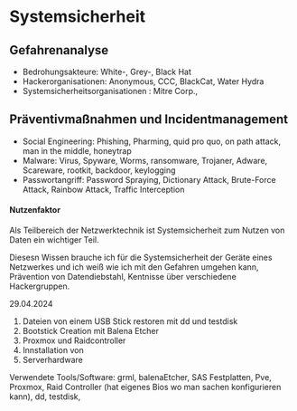 # Systemsicherheit

## Gefahrenanalyse

- Bedrohungsakteure: White-, Grey-, Black Hat
- Hackerorganisationen: Anonymous, CCC, BlackCat, Water Hydra
- Systemsicherheitsorganisationen : Mitre Corp.,

## Präventivmaßnahmen und Incidentmanagement
-   Social Engineering: Phishing, Pharming, quid pro quo, on path attack, man in the middle, honeytrap
-   Malware: Virus, Spyware, Worms, ransomware, Trojaner, Adware, Scareware, rootkit, backdoor, keylogging
-   Passwortangriff: Password Spraying, Dictionary Attack, Brute-Force Attack, Rainbow Attack, Traffic Interception

#### Nutzenfaktor
Als Teilbereich der Netzwerktechnik ist Systemsicherheit zum Nutzen von Daten ein wichtiger Teil.

Diesesn Wissen brauche ich für die Systemsicherheit der Geräte eines Netzwerkes und ich weiß wie ich mit den Gefahren umgehen kann, Prävention von Datendiebstahl, Kentnisse über verschiedene Hackergruppen.

29.04.2024

1. Dateien von einem USB Stick restoren mit dd und testdisk
2. Bootstick Creation mit Balena Etcher
3. Proxmox und Raidcontroller
4. Innstallation von 
5. Serverhardware
   
Verwendete Tools/Software: grml, balenaEtcher, SAS Festplatten, Pve, Proxmox, Raid Controller (hat eigenes Bios wo man sachen konfigurieren kann), dd, testdisk, 
   
